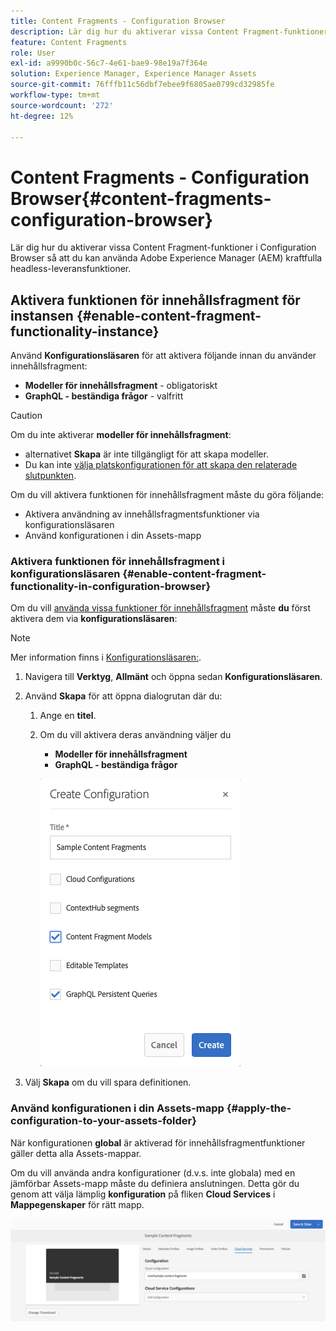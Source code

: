 ```yaml
---
title: Content Fragments - Configuration Browser
description: Lär dig hur du aktiverar vissa Content Fragment-funktioner i Configuration Browser så att du kan använda Adobe Experience Manager kraftfulla headless-leveransfunktioner.
feature: Content Fragments
role: User
exl-id: a9990b0c-56c7-4e61-bae9-98e19a7f364e
solution: Experience Manager, Experience Manager Assets
source-git-commit: 76fffb11c56dbf7ebee9f6805ae0799cd32985fe
workflow-type: tm+mt
source-wordcount: '272'
ht-degree: 12%

---
```


# Content Fragments - Configuration Browser{#content-fragments-configuration-browser}

Lär dig hur du aktiverar vissa Content Fragment-funktioner i Configuration Browser så att du kan använda Adobe Experience Manager (AEM) kraftfulla headless-leveransfunktioner.

## Aktivera funktionen för innehållsfragment för instansen {#enable-content-fragment-functionality-instance}

Använd **Konfigurationsläsaren** för att aktivera följande innan du använder innehållsfragment:

* **Modeller för innehållsfragment** - obligatoriskt
* **GraphQL - beständiga frågor** - valfritt

>[!CAUTION]
>
>Om du inte aktiverar **modeller för innehållsfragment**:
>
>* alternativet **Skapa** är inte tillgängligt för att skapa modeller.
>* Du kan inte [välja platskonfigurationen för att skapa den relaterade slutpunkten](/help/sites-developing/headless/graphql-api/graphql-endpoint.md#enabling-graphql-endpoint).

Om du vill aktivera funktionen för innehållsfragment måste du göra följande:

* Aktivera användning av innehållsfragmentsfunktioner via konfigurationsläsaren
* Använd konfigurationen i din Assets-mapp

### Aktivera funktionen för innehållsfragment i konfigurationsläsaren {#enable-content-fragment-functionality-in-configuration-browser}

Om du vill [använda vissa funktioner för innehållsfragment](#creating-a-content-fragment-model) måste **du** först aktivera dem via **konfigurationsläsaren**:

>[!NOTE]
>
>Mer information finns i [Konfigurationsläsaren:](/help/sites-administering/configurations.md#using-configuration-browser).

1. Navigera till **Verktyg**, **Allmänt** och öppna sedan **Konfigurationsläsaren**.

1. Använd **Skapa** för att öppna dialogrutan där du:

   1. Ange en **titel**.
   1. Om du vill aktivera deras användning väljer du
      * **Modeller för innehållsfragment**
      * **GraphQL - beständiga frågor**

      ![Definiera konfiguration](assets/cfm-conf-01.png)

1. Välj **Skapa** om du vill spara definitionen.

<!-- 1. Select the location appropriate to your website. -->

### Använd konfigurationen i din Assets-mapp {#apply-the-configuration-to-your-assets-folder}

När konfigurationen **global** är aktiverad för innehållsfragmentfunktioner gäller detta alla Assets-mappar.

Om du vill använda andra konfigurationer (d.v.s. inte globala) med en jämförbar Assets-mapp måste du definiera anslutningen. Detta gör du genom att välja lämplig **konfiguration** på fliken **Cloud Services** i **Mappegenskaper** för rätt mapp.

![Använd konfiguration](assets/cfm-conf-02.png)
